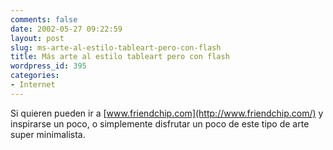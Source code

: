 ```yaml
---
comments: false
date: 2002-05-27 09:22:59
layout: post
slug: ms-arte-al-estilo-tableart-pero-con-flash
title: Más arte al estilo tableart pero con flash
wordpress_id: 395
categories:
- Internet
---
```


Si quieren pueden ir a [www.friendchip.com](http://www.friendchip.com/) y inspirarse un poco, o simplemente disfrutar un poco de este tipo de arte super minimalista.




 

